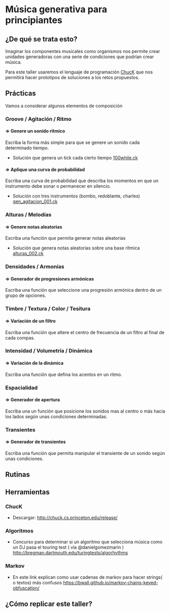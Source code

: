 
# Música generativa para principiantes 
## ¿De qué se trata esto?
Imaginar los componentes musicales como organismos nos permite crear unidades generadoras con una serie de condiciones que podrían crear música.

Para este taller usaremos el lenguaje de programación [ChucK](http://chuck.cs.princeton.edu/) que nos permitirá hacer prototipos de soluciones a los retos propuestos.
## Prácticas
Vamos a considerar algunos elementos de composición
### Groove / Agitación / Ritmo
#### => Genere un sonido rítmico
Escriba la forma más simple para que se genere un sonido cada determinado tiempo.   
   + Solución que genera un tick cada cierto tiempo [100while.ck](https://raw.githubusercontent.com/son0p/algo0ritmos/master/practicas/100while.ck)
  

#### => Aplique una curva de probabilidad
Escriba una curva de probabilidad que describa los momentos en que un instrumento debe sonar o permanecer en silencio.
+ Solución con tres instrumentos (bombo, redoblante, charles) [gen_agitacion_001.ck](https://github.com/son0p/algo0ritmos/blob/master/generatives/gen_agitation_001.ck)


### Alturas / Melodías
#### => Genere notas aleatorias
Escriba una función que permita generar notas aleatorias
  + Solución que genera notas aleatorias sobre una base rítmica [alturas_002.ck](https://github.com/son0p/algo0ritmos/blob/master/practicas/alturas_002.ck)
  
### Densidades / Armonías
#### => Generador de progresiones armónicas
Escriba una función que seleccione una progresión armónica dentro de un grupo de opciones.

### Timbre / Textura / Color / Tesitura
#### => Variación de un filtro
Escriba una función que altere el centro de frecuencia de un filtro al final de cada compas.

### Intensidad / Volumetría / Dinámica
#### => Variación de la dinámica
Escriba una función que defina los acentos en un ritmo.

### Espacialidad
#### => Generador de apertura
Escriba una un función que posicione los sonidos mas al centro o más hacia los lados según unas condiciones determinadas.

### Transientes
#### => Generador de transientes
Escriba una función que permita manipular el transiente de un sonido según unas condiciones.



## Rutinas

## Herramientas

### ChucK 
+ Descargar:  http://chuck.cs.princeton.edu/release/ 
 


### Algoritmos 
+  Concurso para determinar si un algoritmo que selecciona música como un DJ pasa el touring test ( via @danielgomezmarin ) http://bregman.dartmouth.edu/turingtests/algorhythms 

### Markov
+  En este link explican como usar cadenas de markov para hacer strings( o textos) más confusos https://bwall.github.io/markov-chains-keyed-obfuscation/

## ¿Cómo replicar este taller?

